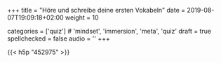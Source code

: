 +++
title = "Höre und schreibe deine ersten Vokabeln"
date =  2019-08-07T19:09:18+02:00
weight = 10

categories = ['quiz'] # 'mindset', 'immersion', 'meta', 'quiz'
draft = true
spellchecked = false
audio = ''
+++

{{< h5p "452975" >}}